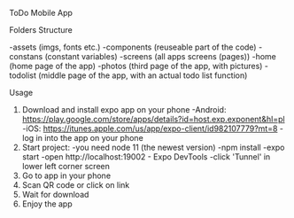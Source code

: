 ToDo Mobile App

Folders Structure

-assets (imgs, fonts etc.)
-components (reuseable part of the code)
-constans (constant variables)
-screens (all apps screens (pages))
-home (home page of the app)
-photos (third page of the app, with pictures)
-todolist (middle page of the app, with an actual todo list function)

Usage

1. Download and install expo app on your phone
-Android: https://play.google.com/store/apps/details?id=host.exp.exponent&hl=pl
-iOS: https://itunes.apple.com/us/app/expo-client/id982107779?mt=8
-log in into the app on your phone
2. Start project:
-you need node 11 (the newest version)
-npm install
-expo start
-open http://localhost:19002 - Expo DevTools
-click 'Tunnel' in lower left corner screen
3. Go to app in your phone
4. Scan QR code or click on link
5. Wait for download
6. Enjoy the app 